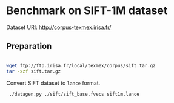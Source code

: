 # Benchmark on SIFT-1M dataset

Dataset URI: http://corpus-texmex.irisa.fr/

## Preparation

```sh

wget ftp://ftp.irisa.fr/local/texmex/corpus/sift.tar.gz
tar -xzf sift.tar.gz
```

Convert SIFT dataset to `lance` format.

```
 ./datagen.py ./sift/sift_base.fvecs sift1m.lance
```